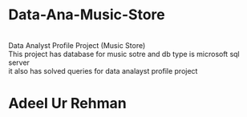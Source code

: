 # Data-Ana-Music-Store
<br>
Data Analyst Profile Project (Music Store)
<br>
This project has database for music sotre and db type is microsoft sql server
<br>
it also has solved queries for data analayst profile project
<br>
<h1>Adeel Ur Rehman</h1>

